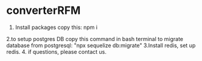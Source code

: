 # converterRFM
1. Install packages 
copy this: 
npm i 

2.to setup postgres DB
copy this command in bash terminal to migrate database from postgresql: "npx sequelize db:migrate"
3.Install redis, set up redis.
4. if questions, please contact us.
 
